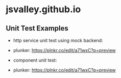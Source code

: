 # jsvalley.github.io


## Unit Test Examples

  * http service unit test using mock backend:
   * plunker: https://plnkr.co/edit/a71wxC?p=preview

  * component unit test:
   *  plunker: https://plnkr.co/edit/a71wxC?p=preview
